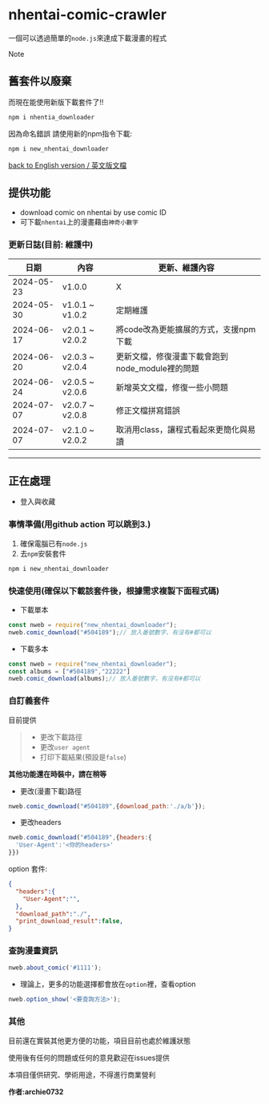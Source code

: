 # nhentai-comic-crawler

一個可以透過簡單的`node.js`來達成下載漫畫的程式

>[!Note]  
>
> ## 舊套件以廢棄
>而現在能使用新版下載套件了!!
>
> ```bash
>npm i nhentia_downloader
>```
>
>因為命名錯誤
>請使用新的npm指令下載:
>
> ```bash
> npm i new_nhentai_downloader
>```



[back to English version / 英文版文檔](./README.md)

## 提供功能

* download comic on nhentai by use comic ID
* 可下載`nhentai`上的漫畫藉由`神奇小數字`

### 更新日誌(目前: 維護中)

|日期|內容|更新、維護內容|
|----|-------|----|
|2024-05-23|v1.0.0|X|
|2024-05-30|v1.0.1 ~ v1.0.2|定期維護|
|2024-06-17|v2.0.1 ~ v2.0.2|將code改為更能擴展的方式，支援npm 下載|
|2024-06-20|v2.0.3 ~ v2.0.4|更新文檔，修復漫畫下載會跑到node_module裡的問題|
|2024-06-24|v2.0.5 ~ v2.0.6|新增英文文檔，修復一些小問題|
|2024-07-07|v2.0.7 ~ v2.0.8|修正文檔拼寫錯誤|
|2024-07-07|v2.1.0 ~ v2.0.2|取消用class，讓程式看起來更簡化與易讀|

***

## 正在處理

* 登入與收藏

### 事情準備(用github action 可以跳到3.)

1. 確保電腦已有`node.js`
2. 去`npm`安裝套件

```bash
npm i new_nhentai_downloader
```

### 快速使用(確保以下載該套件後，根據需求複製下面程式碼)

* 下載單本

```js
const nweb = require("new_nhentai_downloader");
nweb.comic_download("#504189");// 放入番號數字，有沒有#都可以

```
  
* 下載多本

```js
const nweb = require("new_nhentai_downloader");
const albums = ["#504189","22222"]
nweb.comic_download(albums);// 放入番號數字，有沒有#都可以
```

### 自訂義套件

目前提供

> * 更改下載路徑
> * 更改`user agent`
> * 打印下載結果(預設是`false`)

**其他功能還在時裝中，請在稍等**  

* 更改(漫畫下載)路徑

```js
nweb.comic_download("#504189",{download_path:'./a/b'});
```

* 更改headers  

```js
nweb.comic_download("#504189",{headers:{
  'User-Agent':'<你的headers>'
}})
```

option 套件:

```json
{
  "headers":{
    "User-Agent":"",
  },
  "download_path":"./",
  "print_download_result":false,
}

```

### 查詢漫畫資訊

```js
nweb.about_comic('#1111');
```

* 理論上，更多的功能選擇都會放在`option`裡，查看option

```js
nweb.option_show('<要查詢方法>');
```

### 其他

目前還在實裝其他更方便的功能，項目目前也處於維護狀態

使用後有任何的問題或任何的意見歡迎在issues提供

本項目僅供研究、學術用途，不得進行商業營利

**作者:archie0732**
